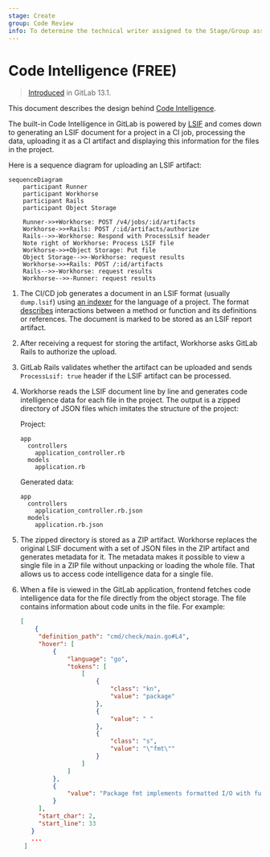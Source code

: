 ```yaml
---
stage: Create
group: Code Review
info: To determine the technical writer assigned to the Stage/Group associated with this page, see https://about.gitlab.com/handbook/engineering/ux/technical-writing/#assignments
---
```


# Code Intelligence **(FREE)**

> [Introduced](https://gitlab.com/groups/gitlab-org/-/epics/1576) in GitLab 13.1.

This document describes the design behind [Code Intelligence](../../user/project/code_intelligence.md).

The built-in Code Intelligence in GitLab is powered by
[LSIF](https://lsif.dev) and comes down to generating an LSIF document for a
project in a CI job, processing the data, uploading it as a CI artifact and
displaying this information for the files in the project.

Here is a sequence diagram for uploading an LSIF artifact:

```mermaid
sequenceDiagram
    participant Runner
    participant Workhorse
    participant Rails
    participant Object Storage

    Runner->>+Workhorse: POST /v4/jobs/:id/artifacts
    Workhorse->>+Rails: POST /:id/artifacts/authorize
    Rails-->>-Workhorse: Respond with ProcessLsif header
    Note right of Workhorse: Process LSIF file
    Workhorse->>+Object Storage: Put file
    Object Storage-->>-Workhorse: request results
    Workhorse->>+Rails: POST /:id/artifacts
    Rails-->>-Workhorse: request results
    Workhorse-->>-Runner: request results
```

1. The CI/CD job generates a document in an LSIF format (usually `dump.lsif`) using [an
   indexer](https://lsif.dev) for the language of a project. The format
   [describes](https://github.com/sourcegraph/sourcegraph/blob/main/doc/code_intelligence/explanations/writing_an_indexer.md)
   interactions between a method or function and its definitions or references. The
   document is marked to be stored as an LSIF report artifact.

1. After receiving a request for storing the artifact, Workhorse asks
   GitLab Rails to authorize the upload.

1. GitLab Rails validates whether the artifact can be uploaded and sends
   `ProcessLsif: true` header if the LSIF artifact can be processed.

1. Workhorse reads the LSIF document line by line and generates code intelligence
   data for each file in the project. The output is a zipped directory of JSON
   files which imitates the structure of the project:

   Project:

   ```code
   app
     controllers
       application_controller.rb
     models
       application.rb
   ```

   Generated data:

   ```code
   app
     controllers
       application_controller.rb.json
     models
       application.rb.json
   ```

1. The zipped directory is stored as a ZIP artifact. Workhorse replaces the
   original LSIF document with a set of JSON files in the ZIP artifact and
   generates metadata for it. The metadata makes it possible to view a single
   file in a ZIP file without unpacking or loading the whole file. That allows us
   to access code intelligence data for a single file.

1. When a file is viewed in the GitLab application, frontend fetches code
   intelligence data for the file directly from the object storage. The file
   contains information about code units in the file. For example:

   ```json
   [
       {
        "definition_path": "cmd/check/main.go#L4",
        "hover": [
            {
                "language": "go",
                "tokens": [
                    [
                        {
                            "class": "kn",
                            "value": "package"
                        },
                        {
                            "value": " "
                        },
                        {
                            "class": "s",
                            "value": "\"fmt\""
                        }
                    ]
                ]
            },
            {
                "value": "Package fmt implements formatted I/O with functions analogous to C's printf and scanf.  The format 'verbs' are derived from C's but are simpler. \n\n### hdr-PrintingPrinting\nThe verbs: \n\nGeneral: \n\n```\n%v\tthe value in a default format\n\twhen printing st..."
            }
        ],
        "start_char": 2,
        "start_line": 33
      }
      ...
    ]
   ```
